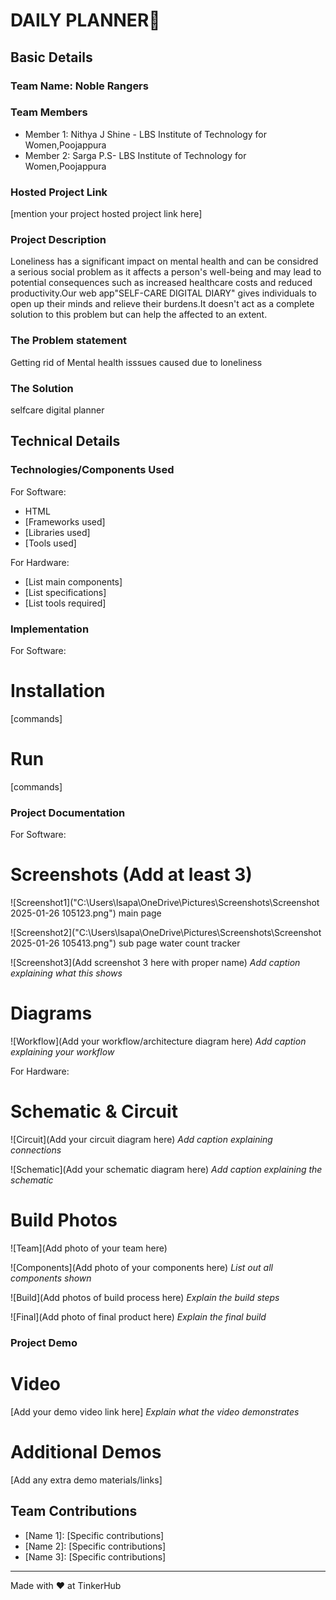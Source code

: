 # DAILY PLANNER🎯


## Basic Details
### Team Name: Noble Rangers


### Team Members
- Member 1: Nithya J Shine - LBS Institute of Technology for Women,Poojappura
- Member 2: Sarga P.S- LBS Institute of Technology for Women,Poojappura

### Hosted Project Link
[mention your project hosted project link here]

### Project Description
Loneliness has a significant impact on mental health and can be considred a serious social problem
as it affects a person's well-being and may lead to potential consequences such as increased healthcare 
costs and reduced productivity.Our web app"SELF-CARE DIGITAL DIARY" gives individuals to open up their 
minds and relieve their burdens.It doesn't act as a complete solution to this problem but can help
 the affected to an extent.

### The Problem statement
Getting rid of Mental health isssues caused due to loneliness

### The Solution
selfcare digital planner

## Technical Details
### Technologies/Components Used
For Software:
- HTML
- [Frameworks used]
- [Libraries used]
- [Tools used]

For Hardware:
- [List main components]
- [List specifications]
- [List tools required]

### Implementation
For Software:
# Installation
[commands]

# Run
[commands]

### Project Documentation
For Software:

# Screenshots (Add at least 3)
![Screenshot1]("C:\Users\lsapa\OneDrive\Pictures\Screenshots\Screenshot 2025-01-26 105123.png")
main page

![Screenshot2]("C:\Users\lsapa\OneDrive\Pictures\Screenshots\Screenshot 2025-01-26 105413.png")
sub page water count tracker

![Screenshot3](Add screenshot 3 here with proper name)
*Add caption explaining what this shows*

# Diagrams
![Workflow](Add your workflow/architecture diagram here)
*Add caption explaining your workflow*

For Hardware:

# Schematic & Circuit
![Circuit](Add your circuit diagram here)
*Add caption explaining connections*

![Schematic](Add your schematic diagram here)
*Add caption explaining the schematic*

# Build Photos
![Team](Add photo of your team here)


![Components](Add photo of your components here)
*List out all components shown*

![Build](Add photos of build process here)
*Explain the build steps*

![Final](Add photo of final product here)
*Explain the final build*

### Project Demo
# Video
[Add your demo video link here]
*Explain what the video demonstrates*

# Additional Demos
[Add any extra demo materials/links]

## Team Contributions
- [Name 1]: [Specific contributions]
- [Name 2]: [Specific contributions]
- [Name 3]: [Specific contributions]

---
Made with ❤️ at TinkerHub
